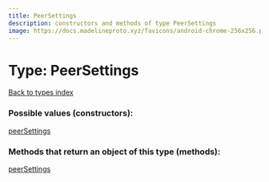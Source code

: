```yaml
---
title: PeerSettings
description: constructors and methods of type PeerSettings
image: https://docs.madelineproto.xyz/favicons/android-chrome-256x256.png
---
```

# Type: PeerSettings
[Back to types index](index.md)



### Possible values (constructors):

[peerSettings](../constructors/peerSettings.md)  



### Methods that return an object of this type (methods):



[peerSettings](../constructors/peerSettings.md)  

